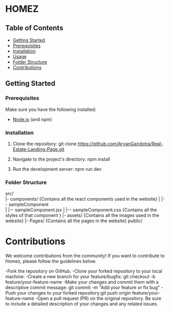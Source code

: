 # HOMEZ

## Table of Contents

- [Getting Started](#getting-started)
- [Prerequisites](#prerequisites)
- [Installation](#installation)
- [Usage](#usage)
- [Folder Structure](#folder-structure)
- [Contributions](#contributions)

## Getting Started

### Prerequisites

Make sure you have the following installed:

- [Node.js](https://nodejs.org/) (and npm)

### Installation

1. Clone the repository: git clone https://github.com/AryanGandotra/Real-Estate-Landing-Page.git

2. Navigate to the project's directory: npm install

3. Run the development server: npm run dev

### Folder Structure

src/            
  |- components/ {Contains all the react components used in the website}
  |    |-- sampleComponent  
  |        |-- sampleComponent.jsx 
  |        |-- sampleComponent.css {Contains all the styles of that component }
  |- assets/  {Contains all the images used in the website}
  |- Pages/  {Contains all the pages in the website}
public/        

# Contributions
We welcome contributions from the community! If you want to contribute to Homez, please follow the guidelines below.

-Fork the repository on GitHub.
-Clone your forked repository to your local machine:
-Create a new branch for your feature/bugfix: git checkout -b feature/your-feature-name
-Make your changes and commit them with a descriptive commit message: git commit -m "Add your feature or fix bug"
-Push your changes to your forked repository:git push origin feature/your-feature-name
-Open a pull request (PR) on the original repository. Be sure to include a detailed description of your changes and any related issues.
